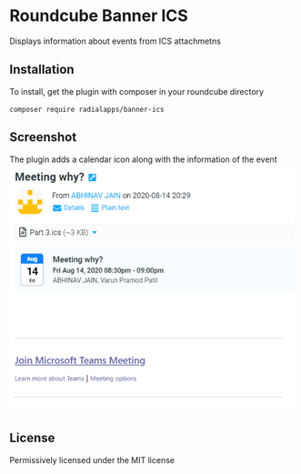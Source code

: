 # Roundcube Banner ICS

Displays information about events from ICS attachmetns

## Installation
To install, get the plugin with composer in your roundcube directory
```
composer require radialapps/banner-ics
```

## Screenshot
The plugin adds a calendar icon along with the information of the event
<img src="screenshot.png" alt="Screenshot" width="500"/>

## License
Permissively licensed under the MIT license

